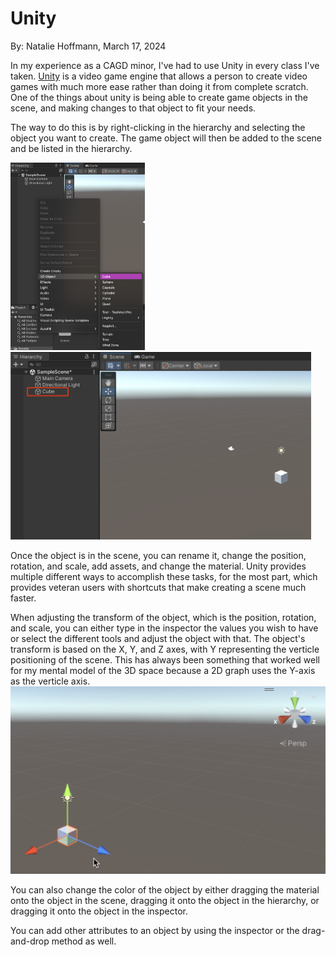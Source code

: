 # Unity

By: Natalie Hoffmann, March 17, 2024

In my experience as a CAGD minor, I've had to use Unity in every class I've taken. [Unity](https://unity.com) is a video game engine that allows a person to create video games with much more ease rather than doing it from complete scratch. One of the things about unity is being able to create game objects in the scene, and making changes to that object to fit your needs.

The way to do this is by right-clicking in the hierarchy and selecting the object you want to create. The game object will then be added to the scene and be listed in the hierarchy.

<img src="../assets/Creating_GameObject.png" height=300 /> <img src="../assets/GameObject_InScene.png" height=300 />

Once the object is in the scene, you can rename it, change the position, rotation, and scale, add assets, and change the material. Unity provides multiple different ways to accomplish these tasks, for the most part, which provides veteran users with shortcuts that make creating a scene much faster. 

When adjusting the transform of the object, which is the position, rotation, and scale, you can either type in the inspector the values you wish to have or select the different tools and adjust the object with that. The object's transform is based on the X, Y, and Z axes, with Y representing the verticle positioning of the scene. This has always been something that worked well for my mental model of the 3D space because a 2D graph uses the Y-axis as the verticle axis. <img src="../assets/XYZ_Based.png" height=300 />

You can also change the color of the object by either dragging the material onto the object in the scene, dragging it onto the object in the hierarchy, or dragging it onto the object in the inspector.

You can add other attributes to an object by using the inspector or the drag-and-drop method as well.

